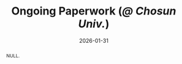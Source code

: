 ---
title: "Ongoing Paperwork (*@ Chosun Univ.*)"
collection: publications
permalink: /publication/2024-ij4
date: 2026-01-31
venue: 'null'
# paperurl: ''
# slidesurl: ''
pubtype: 'international_journal'
# just display our icon symbols
link: 'https://sites.google.com/view/smart-networking/home?authuser=0'
# code: 'https://github.com/FIVEYOUNGWOO/WiFiMobNet'
github: 'https://github.com/FIVEYOUNGWOO/WiFiMobNet'
citation: 'Iftikhar Ahmad, Manal Mosharaf, Islam Helmy, <strong>Youngwoo Oh</strong> and Wooyeol Choi. &quot;Null.&quot; 2025. (<u>Status: In progress</u>)'
excerpt_separator: ""
abstract: "NULL."
---